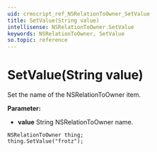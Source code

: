 ```yaml
---
uid: crmscript_ref_NSRelationToOwner_SetValue
title: SetValue(String value)
intellisense: NSRelationToOwner.SetValue
keywords: NSRelationToOwner, SetValue
so.topic: reference
---
```


# SetValue(String value)

Set the name of the NSRelationToOwner item.

**Parameter:** 
* **value** String NSRelationToOwner name.

```crmscript
NSRelationToOwner thing;
thing.SetValue("frotz");
```

